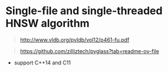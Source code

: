 # Single-file and single-threaded HNSW algorithm

> http://www.vldb.org/pvldb/vol12/p461-fu.pdf

> https://github.com/zilliztech/pyglass?tab=readme-ov-file

* support C++14 and C11